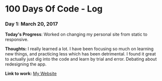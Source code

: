 # 100 Days Of Code - Log

### Day 1: March 20, 2017

**Today's Progress**: Worked on changing my personal site from static to responsive. 

**Thoughts:** I really learned a lot. I have been focusing so much on learning new things, and practicing less which has been detrimental. I found it great to actually just dig into the code and learn by trial and error. Debating about redesigning the app.

**Link to work:** [My Website](https://ngurney.github.io/evergreen/)
